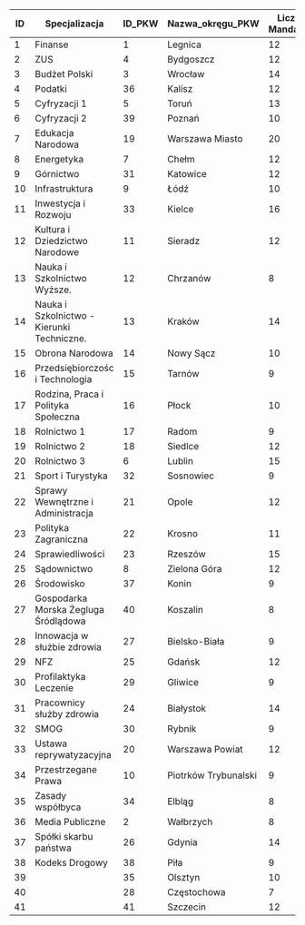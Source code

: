 ID|Specjalizacja|ID_PKW|Nazwa_okręgu_PKW|Liczba Mandatów
-------------|-------------|-------------|-------------|-------------
1|Finanse |1|Legnica|12
2|ZUS|4|Bydgoszcz|12
3|Budżet Polski|3|Wrocław|14
4|Podatki|36|Kalisz|12
5|Cyfryzacji 1|5|Toruń|13
6|Cyfryzacji 2|39|Poznań|10
7|Edukacja Narodowa|19|Warszawa Miasto|20
8|Energetyka|7|Chełm|12
9|Górnictwo|31|Katowice|12
10|Infrastruktura|9|Łódź|10
11|Inwestycja i Rozwoju|33|Kielce|16
12|Kultura i Dziedzictwo Narodowe|11|Sieradz|12
13|Nauka i Szkolnictwo Wyższe.|12|Chrzanów|8
14|Nauka i Szkolnictwo - Kierunki Techniczne.|13|Kraków|14
15|Obrona Narodowa|14|Nowy Sącz|10
16|Przedsiębiorczośc i Technologia|15|Tarnów|9
17|Rodzina, Praca i Polityka Społeczna|16|Płock|10
18|Rolnictwo 1|17|Radom|9
19|Rolnictwo 2|18|Siedlce|12
20|Rolnictwo 3|6|Lublin|15
21|Sport i Turystyka|32|Sosnowiec|9
22|Sprawy Wewnętrzne  i Administracja|21|Opole|12
23|Polityka Zagraniczna|22|Krosno|11
24|Sprawiedliwości|23|Rzeszów|15
25|Sądownictwo|8|Zielona Góra|12
26|Środowisko|37|Konin|9
27|Gospodarka Morska Żegluga Śródlądowa|40|Koszalin|8
28|Innowacja w służbie zdrowia|27|Bielsko-Biała|9
29|NFZ|25|Gdańsk|12
30|Profilaktyka Leczenie|29|Gliwice|9
31|Pracownicy służby zdrowia|24|Białystok|14
32|SMOG|30|Rybnik|9
33|Ustawa reprywatyzacyjna|20|Warszawa Powiat|12
34|Przestrzegane Prawa|10|Piotrków Trybunalski|9
35|Zasady współbyca|34|Elbląg|8
36|Media Publiczne|2|Wałbrzych|8
37|Spółki skarbu państwa|26|Gdynia|14
38|Kodeks Drogowy|38|Piła|9
39||35|Olsztyn|10
40||28|Częstochowa|7
41||41|Szczecin|12
